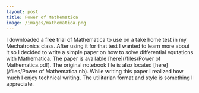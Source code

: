 ```yaml
---
layout: post
title: Power of Mathematica
image: /images/mathematica.png
---
```


I downloaded a free trial of Mathematica to use on a take home test in my Mechatronics class. After using it for that test I wanted to learn more about it so I decided to write a simple paper on how to solve differential equtations with Mathematica. The paper is available [here](/files/Power of Mathematica.pdf). The original notebook file is also located [here](/files/Power of Mathematica.nb). While writing this paper I realized how much I enjoy technical writing. The utilitarian format and style is something I appreciate.
